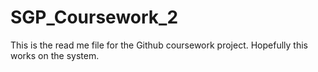 # SGP_Coursework_2
This is the read me file for the Github coursework project.
Hopefully this works on the system.